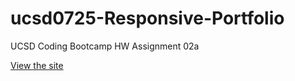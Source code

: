 # ucsd0725-Responsive-Portfolio

UCSD Coding Bootcamp HW Assignment 02a

[View the site](https://quells.github.io/ucsd0725-Responsive-Portfolio)
